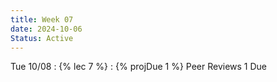 ```yaml
---
title: Week 07
date: 2024-10-06
Status: Active
---
```


Tue 10/08
: {% lec 7 %}
: {% projDue 1 %} Peer Reviews 1 Due
